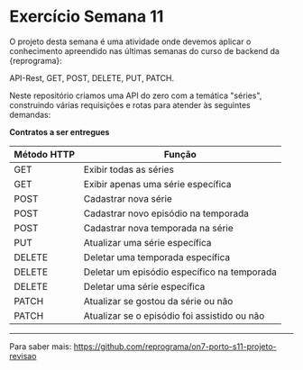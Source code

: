 # Exercício Semana 11

O projeto desta semana é uma atividade onde devemos aplicar o conhecimento apreendido nas últimas semanas do curso de backend da {reprograma}:

API-Rest, GET, POST, DELETE, PUT, PATCH.

Neste repositório criamos uma API do zero com a temática "séries", construindo várias requisições e rotas para atender às seguintes demandas:  

**Contratos a ser entregues**

Método HTTP | Função | 
------ | ------
GET	| Exibir todas as séries
GET	| Exibir apenas uma série específica
POST | Cadastrar nova série
POST | Cadastrar novo episódio na temporada
POST | Cadastrar nova temporada na série
PUT	| Atualizar uma série específica
DELETE | Deletar uma temporada específica
DELETE | Deletar um episódio específico na temporada
DELETE | Deletar uma série específica
PATCH | Atualizar se gostou da série ou não
PATCH | Atualizar se o episódio foi assistido ou não

---
Para saber mais: https://github.com/reprograma/on7-porto-s11-projeto-revisao